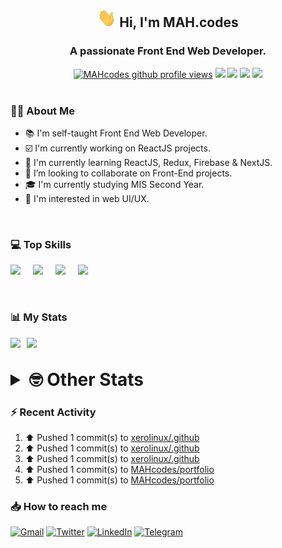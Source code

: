 <h2 align="center"><img src="./Hi.gif" width="30px" height="30px"> Hi, I'm MAH.codes</h2>

<h3 align="center">A passionate Front End Web Developer.</h3>

<div align="center">
  <a href="#"><img src="https://komarev.com/ghpvc/?username=MAHcodes&style=for-the-badge&logo=" alt="MAHcodes github profile views" /></a>
  <a href="https://www.linux.org"><img src="https://img.shields.io/badge/OS-Linux-e06c75?style=for-the-badge&logo=linux" /></a>
	<a href="https://archlinux.org"><img src="https://img.shields.io/badge/DISTRO-Arch-56b6c2?style=for-the-badge&logo=arch-linux" /></a>
	<a href="https://dwm.suckless.org"><img src="https://img.shields.io/badge/WM-DWM-005577?style=for-the-badge&logo=dwm" /></a>
	<a href="https://neovim.io"><img src="https://img.shields.io/badge/IDE-Neovim-98c379?style=for-the-badge&logo=neovim" /></a>
</div>

<br>

### :man_technologist: About Me

- :books: I'm self-taught Front End Web Developer.
- :ballot_box_with_check: I'm currently working on ReactJS projects.
- :dart: I'm currently learning ReactJS, Redux, Firebase & NextJS.
- :eyes: I’m looking to collaborate on Front-End projects.
- :mortar_board: I'm currently studying MIS Second Year.
- :art: I'm interested in web UI/UX.

<br>

### :computer: Top Skills

<div style="display:flex;">
<img width ='36px' src ='https://raw.githubusercontent.com/rahulbanerjee26/githubAboutMeGenerator/main/icons/html.svg' />
<img width ='36px' src ='https://raw.githubusercontent.com/rahulbanerjee26/githubAboutMeGenerator/main/icons/css.svg' />
<img width ='36px' src ='https://raw.githubusercontent.com/rahulbanerjee26/githubAboutMeGenerator/main/icons/javascript.svg' />
<img width ='36px' src ='https://raw.githubusercontent.com/rahulbanerjee26/githubAboutMeGenerator/main/icons/reactjs.svg' />
</div>

<br>
<br>

### :bar_chart: My Stats

<img src="https://github-readme-stats.vercel.app/api?username=MAHcodes&show_icons=true&locale=en" width="49%" /><span style="display:inline-block;width:2%"></span><img src="https://github-readme-streak-stats.herokuapp.com/?user=MAHcodes&" width="49%" />

<br>

<details>
<summary style="font-size: 1.75rem; font-weight: bold;"><strong style="font-size: 1.75rem; font-weight: bold;"> 🤓 Other Stats </strong></summary>
<br>

<!--START_SECTION:waka-->
![Lines of code](https://img.shields.io/badge/From%20Hello%20World%20I%27ve%20Written-260%20Thousand%20lines%20of%20code-blue)

**🐱 My GitHub Data** 

> 🏆 1,075 Contributions in the Year 2022
 > 
> 📦 334.4 kB Used in GitHub's Storage 
 > 
> 💼 Opted to Hire
 > 
> 📜 24 Public Repositories 
 > 
> 🔑 6 Private Repositories  
 > 
**I'm a Night 🦉** 

```text
🌞 Morning    143 commits    ███░░░░░░░░░░░░░░░░░░░░░░   14.76% 
🌆 Daytime    236 commits    ██████░░░░░░░░░░░░░░░░░░░   24.36% 
🌃 Evening    370 commits    █████████░░░░░░░░░░░░░░░░   38.18% 
🌙 Night      220 commits    █████░░░░░░░░░░░░░░░░░░░░   22.7%

```
📅 **I'm Most Productive on Monday** 

```text
Monday       165 commits    ████░░░░░░░░░░░░░░░░░░░░░   17.03% 
Tuesday      137 commits    ███░░░░░░░░░░░░░░░░░░░░░░   14.14% 
Wednesday    120 commits    ███░░░░░░░░░░░░░░░░░░░░░░   12.38% 
Thursday     127 commits    ███░░░░░░░░░░░░░░░░░░░░░░   13.11% 
Friday       102 commits    ██░░░░░░░░░░░░░░░░░░░░░░░   10.53% 
Saturday     160 commits    ████░░░░░░░░░░░░░░░░░░░░░   16.51% 
Sunday       158 commits    ████░░░░░░░░░░░░░░░░░░░░░   16.31%

```


📊 **This Week I Spent My Time On** 

```text
⌚︎ Time Zone: Asia/Beirut

💬 Programming Languages: 
JavaScript               17 hrs 1 min        █████████████░░░░░░░░░░░░   55.11% 
Markdown                 5 hrs 16 mins       ████░░░░░░░░░░░░░░░░░░░░░   17.1% 
TypeScript               1 hr 41 mins        █░░░░░░░░░░░░░░░░░░░░░░░░   5.47% 
HTML                     1 hr 34 mins        █░░░░░░░░░░░░░░░░░░░░░░░░   5.07% 
JSON                     1 hr 3 mins         ░░░░░░░░░░░░░░░░░░░░░░░░░   3.41%

🔥 Editors: 
Neovim                   30 hrs 53 mins      █████████████████████████   100.0%

🐱‍💻 Projects: 
portfolio                10 hrs 8 mins       ████████░░░░░░░░░░░░░░░░░   32.82% 
xerolinux.xyz            7 hrs 7 mins        █████░░░░░░░░░░░░░░░░░░░░   23.05% 
LT                       5 hrs 10 mins       ████░░░░░░░░░░░░░░░░░░░░░   16.76% 
Unknown Project          4 hrs 40 mins       ███░░░░░░░░░░░░░░░░░░░░░░   15.14% 
canadiansouq.com         1 hr 37 mins        █░░░░░░░░░░░░░░░░░░░░░░░░   5.28%

💻 Operating System: 
Linux                    30 hrs 53 mins      █████████████████████████   100.0%

```

**I Mostly Code in JavaScript** 

```text
JavaScript               15 repos            ██████████████░░░░░░░░░░░   57.69% 
Python                   3 repos             ███░░░░░░░░░░░░░░░░░░░░░░   11.54% 
CSS                      2 repos             ██░░░░░░░░░░░░░░░░░░░░░░░   7.69% 
HTML                     1 repo              █░░░░░░░░░░░░░░░░░░░░░░░░   3.85% 
PHP                      1 repo              █░░░░░░░░░░░░░░░░░░░░░░░░   3.85%

```



 Last Updated on 04/12/2022 18:42:36 UTC
<!--END_SECTION:waka-->

</details>

### :zap: Recent Activity

<!--RECENT_ACTIVITY:start-->
1. ⬆️ Pushed 1 commit(s) to [xerolinux/.github](https://github.com/xerolinux/.github)
2. ⬆️ Pushed 1 commit(s) to [xerolinux/.github](https://github.com/xerolinux/.github)
3. ⬆️ Pushed 1 commit(s) to [xerolinux/.github](https://github.com/xerolinux/.github)
4. ⬆️ Pushed 1 commit(s) to [MAHcodes/portfolio](https://github.com/MAHcodes/portfolio)
5. ⬆️ Pushed 1 commit(s) to [MAHcodes/portfolio](https://github.com/MAHcodes/portfolio)
<!--RECENT_ACTIVITY:end-->

### :inbox_tray: How to reach me

[![Gmail](https://img.shields.io/badge/Gmail-D14836?style=for-the-badge&logo=gmail&logoColor=white)](mailto:mhmdalihsen102@gmail.com)
[![Twitter](https://img.shields.io/badge/Twitter-1DA1F2?style=for-the-badge&logo=twitter&logoColor=white)](https://twitter.com/MhmdAliHsen)
[![LinkedIn](https://img.shields.io/badge/LinkedIn-0077B5?style=for-the-badge&logo=linkedin&logoColor=white)](https://www.linkedin.com/in/mah-codes-66b0671b7/)
[![Telegram](https://img.shields.io/badge/Telegram-2CA5E0?style=for-the-badge&logo=telegram&logoColor=white&bgColor=black)](https://t.me/mhmdalihsen)
